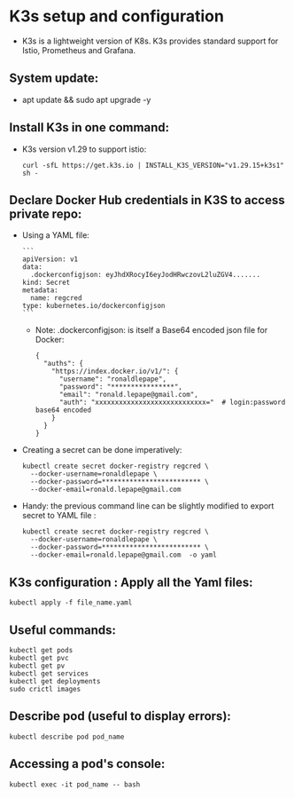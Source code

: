 # K3s setup and configuration

- K3s is a lightweight version of K8s. K3s provides standard support for Istio, Prometheus and Grafana. 


## System update:

- apt update && sudo apt upgrade -y

## Install K3s in one command:

 - K3s version v1.29 to support istio:

      ``` 
      curl -sfL https://get.k3s.io | INSTALL_K3S_VERSION="v1.29.15+k3s1" sh -
      ```

## Declare Docker Hub credentials in K3S to access private repo:

  - Using a YAML file:
        
        ```
        apiVersion: v1
        data:
          .dockerconfigjson: eyJhdXRocyI6eyJodHRwczovL2luZGV4.......
        kind: Secret
        metadata:
          name: regcred
        type: kubernetes.io/dockerconfigjson
        ```

    - Note: .dockerconfigjson: is itself a Base64 encoded json file for Docker:

        ```
        {
          "auths": {
            "https://index.docker.io/v1/": {
              "username": "ronaldlepape",
              "password": "****************",
              "email": "ronald.lepape@gmail.com",
              "auth": "xxxxxxxxxxxxxxxxxxxxxxxxxxxx="  # login:password base64 encoded
            }
          }
        }
        ```

  - Creating a secret can be done imperatively:

      ```
      kubectl create secret docker-registry regcred \
        --docker-username=ronaldlepape \
        --docker-password=************************* \
        --docker-email=ronald.lepape@gmail.com
      ```

  - Handy: the previous command line can be slightly modified to export secret to YAML file :
      
      ```
      kubectl create secret docker-registry regcred \
        --docker-username=ronaldlepape \
        --docker-password=************************* \
        --docker-email=ronald.lepape@gmail.com  -o yaml
      ```   

## K3s configuration : Apply all the Yaml files:

  ```
  kubectl apply -f file_name.yaml
  ```

## Useful commands:

  ```
  kubectl get pods
  kubectl get pvc
  kubectl get pv
  kubectl get services
  kubectl get deployments
  sudo crictl images
  ```

## Describe pod (useful to display errors):

  ```  
  kubectl describe pod pod_name
  ```

## Accessing a pod's console:

  ```
  kubectl exec -it pod_name -- bash
  ```
